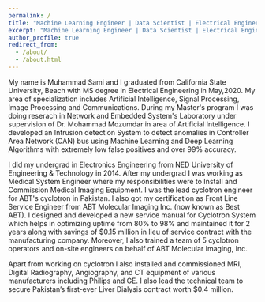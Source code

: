 ```yaml
---
permalink: /
title: "Machine Learning Engineer | Data Scientist | Electrical Engineer | RF Engineer | Medical System Engineer | DSP Engineer"
excerpt: "Machine Learning Engineer | Data Scientist | Electrical Engineer | RF Engineer | Medical System Engineer | DSP Engineer"
author_profile: true
redirect_from: 
  - /about/
  - /about.html
---
```


My name is Muhammad Sami and I graduated from California State University, Beach with MS degree in Electrical Engineering in May,2020. My area of specialization includes Artificial Intelligence, Signal Processing, Image Processing and Communications. During my Master's program I was doing reserach in Network and Embedded System's Laboratory under supervision of Dr. Mohammad Mozumdar in area of Artificial Intelligence. I developed an Intrusion detection System to detect anomalies in Controller Area Network (CAN) bus using Machine Learning and Deep Learning Algorithms with extremely low false positives and over 99% accuracy.

I did my undergrad in Electronics Engineering from NED University of Engineering & Technology in 2014. After my undergrad I was working as Medical System Engineer where my responsibilities were to Install and Commission Medical Imaging Equipment. I was the lead cyclotron engineer for ABT's cyclotron in Pakistan. I also got my certification as Front Line Service Engineer from ABT Molecular Imaging Inc. (now known as Best ABT). I designed and developed a new service manual for Cyclotron System which helps in optimizing uptime from 80% to 98% and maintained it for 2 years along with savings of $0.15 million in lieu of service contract with the manufacturing company. Moreover, I also trained a team of 5 cyclotron operators and on-site engineers on behalf of ABT Molecular Imaging, Inc. 

Apart from working on cyclotron I also installed and commissioned MRI, Digital Radiography, Angiography, and CT equipment of various manufacturers including Philips and GE. I also lead the technical team to secure Pakistan’s first-ever Liver Dialysis contract worth $0.4 million.


